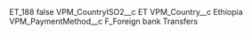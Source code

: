 <?xml version="1.0" encoding="UTF-8"?>
<CustomMetadata xmlns="http://soap.sforce.com/2006/04/metadata" xmlns:xsi="http://www.w3.org/2001/XMLSchema-instance" xmlns:xsd="http://www.w3.org/2001/XMLSchema">
    <label>ET_188</label>
    <protected>false</protected>
    <values>
        <field>VPM_CountryISO2__c</field>
        <value xsi:type="xsd:string">ET</value>
    </values>
    <values>
        <field>VPM_Country__c</field>
        <value xsi:type="xsd:string">Ethiopia</value>
    </values>
    <values>
        <field>VPM_PaymentMethod__c</field>
        <value xsi:type="xsd:string">F_Foreign bank Transfers</value>
    </values>
</CustomMetadata>
